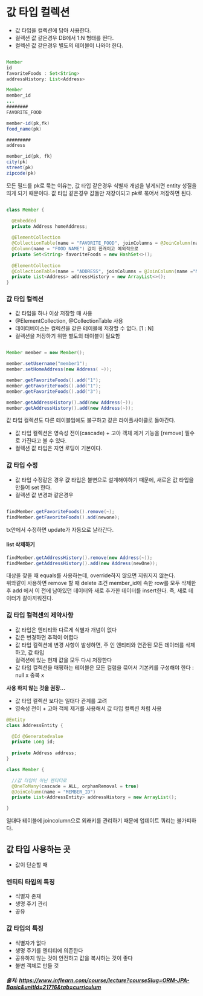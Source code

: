 # 값 타입 컬렉션

- 값 타입을 컬렉션에 담아 사용한다.
- 컬렉션 값 같은경우 DB에서 1:N 형태를 띈다. 
- 컬렉션 값 같은경우 별도의 테이블이 나와야 한다.

```java

Member
id
favoriteFoods : Set<String>
addressHistory: List<Address>

Member
member_id
...
########
FAVORITE_FOOD

member-id(pk,fk)
food_name(pk)

#########
address

member_id{pk, fk}
city(pk)
street(pk)
zipcode(pk)
```
모든 필드를 pk로 묶는 이유는, 값 타입 같은경우 식별자 개념을 넣게되면 entity 성질을 띄게 되기 때문이다.
값 타입 같은경우 값들만 저장이되고 pk로 묶어서 저장하면 된다.

```java

class Member {

  @Embedded
  private Address homeAddress;
  
  @ElementCollection
  @CollectionTable(name = "FAVORITE_FOOD", joinColumns = @JoinColumn(name ="MEMBER_ID")) //table name  외래키 MEMBER_ID
  @Column(name = "FOOD_NAME") 값이 한개이고 예외적으로
  private Set<String> favoriteFoods = new HashSet<>();
  
  @ElementCollection
  @CollectionTable(name = "ADDRESS", joinColumns = @JoinColumn(name ="MEMBER_ID")) //table name 
  private List<Address> addressHistory = new ArrayList<>();
}
```

### 값 타입 컬렉션
- 값 타입을 하나 이상 저장할 때 사용
- @ElementCollection, @CollectionTable 사용
- 데이터베이스는 컬렉션을 같은 테이블에 저장할 수 없다.  [1 : N]
- 컬렉션을 저장하기 위한 별도의 테이블이 필요함

```java

Member member = new Member();

member.setUsername("member1");
member.setHomeAddress(new Address( ~));

member.getFavoriteFoods().add("1");
member.getFavoriteFoods().add("1");
member.getFavoriteFoods().add("3");

member.getAddressHistory().add(new Address(~));
member.getAddressHistory().add(new Address(~));
```
값 타입 컬렉션도 다른 테이블임에도 불구하고 같은 라이플사이클로 돌아간다.
- 값 타입 컬렉션은 영속성 전이(cascade) + 고아 객체 제거 기능을 [remove] 필수로 가진다고 볼 수 있다.    
- 컬렉션 값 타입은 지연 로딩이 기본이다.

### 값 타입 수정
- 값 타입 수정같은 경우 걊 타입은 불변으로 설계해야하기 때문에, 새로운 값 타입을 만들어 set 한다.
- 컬렉션 값 변경과 같은경우

```java

findMember.getFavoriteFoods().remove(~);
findMember.getFavoriteFoods().add(newone);
```
tx안에서 수정하면 update가 자동으로 날라간다.

#### list 삭제하기
```java
findMember.getAddressHistory().remove(new Address(~));
findMember.getAddressHistory().add(new Address(newOne));
```

대상을 찾을 때 equals를 사용하는데, override하지 않으면 지워지지 않는다.    
위와같이 사용하면 remove 할 때 delete 조건 member_id에 속한 row를 모두 삭제한 후 
add 에서 이 전에 남아있던 데이터와 새로 추가한 데이터를 insert한다. 즉, 새로 데이터가 갈아끼워진다.      

### 깂 타입 컬력센의 제약사항
- 값 타입은 엔티티와 다르게 식별자 개념이 없다
- 값은 변경하면 추적이 어렵다
- 값 타입 컬렉션에 변경 사항이 발생하면, 주 인 엔티티와 연관된 모든 데이터를 삭제하고, 값 타입     
컬력션에 있는 현재 값을 모두 다시 저장한다
- 값 타입 컬렉션을 매핑하는 테이블은 모든 컬럼을 묶어서 기본키를 구성해야 한다 : null x 중복 x

**사용 하지 않는 것을 권장...**

- 값 타입 컬렉션 보다는 일대다 관계를 고려
- 영속성 전이 + 고아 객체 제거를 사용해서 값 타입 컬렉션 처럼 사용

```java
@Entity
class AddressEntity {

  @Id @Generatedvalue
  private Long id;
  
  private Address address;
}

class Member {

  //값 타입이 아닌 엔티티로
  @OneToMany(cascade = ALL, orphanRemoval = true)
  @JoinColumn(name = "MEMBER_ID")
  private List<AddressEntity> addressHistory = new ArrayList();

}
```
일대다 테이블에 joincolumn으로 외래키를 관리하기 때문에 업데이트 쿼리는 불가피하다.

## 값 타입 사용하는 곳
- 값이 단순할 때


### 엔티티 타입의 특징
- 식별자 존재
- 생명 주기 관리
- 공유

### 값 타입의 특징
- 식별자가 없다
- 생명 주기를 엔티티에 의존한다
- 공유하지 않는 것이 안전하고 값을 복사하는 것이 좋다
- 불변 객체로 만들 것

##### 출처: https://www.inflearn.com/course/lecture?courseSlug=ORM-JPA-Basic&unitId=21716&tab=curriculum


